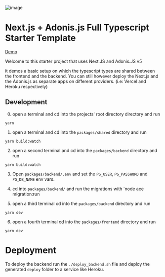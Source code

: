 ![image](https://user-images.githubusercontent.com/8585011/109405409-14023b80-794f-11eb-95bc-b58f7a8e572a.png)

# Next.js + Adonis.js Full Typescript Starter Template


[Demo](https://www.youtube.com/watch?v=qRhMPseLNRI)

Welcome to this starter project that uses Next.JS and Adonis.JS v5

it demos a basic setup on which the typescript types are shared between the frontend and the backend.
You can still however deploy the Next.js and the Adonis.js as separate apps on different providers. (i.e: Vercel and Heroku respectively)



## Development 
0. open a terminal and cd into the projects' root directory directory and run 
```
yarn
```

1. open a terminal and cd into the `packages/shared` directory and run 
```
yarn build:watch
```

2. open a second terminal and  cd into the `packages/backend` directory and run 
```
yarn build:watch
```

3. Open `packages/backend/.env` and set the `PG_USER`, `PG_PASSWORD` and `PG_DB_NAME` env vars.

4. cd into `packages/backend/` and run the migrations with `node ace migration:run

5. open a third terminal cd into the `packages/backend` directory and run 
```
yarn dev
```

6. open a fourth terminal cd into the `packages/frontend` directory and run 
```
yarn dev
```

# Deployment
To deploy the backend run the `./deploy_backend.sh` file and deploy the generated `deploy` folder to a service like Heroku. 


